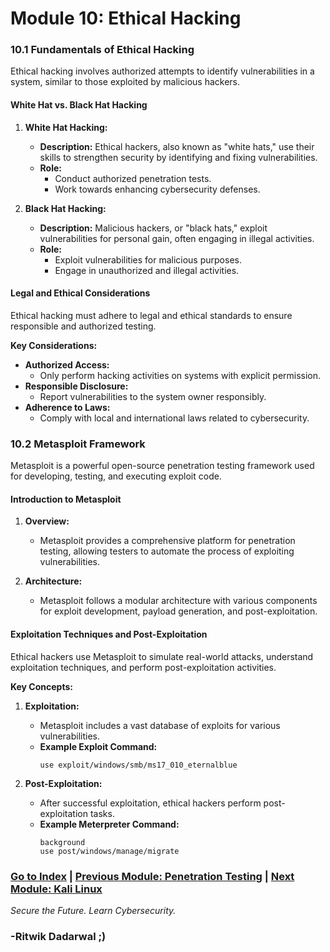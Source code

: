 # Module 10: Ethical Hacking

<a id="module101"></a>
### 10.1 Fundamentals of Ethical Hacking

Ethical hacking involves authorized attempts to identify vulnerabilities in a system, similar to those exploited by malicious hackers.

#### White Hat vs. Black Hat Hacking

1. **White Hat Hacking:**
   - **Description:** Ethical hackers, also known as "white hats," use their skills to strengthen security by identifying and fixing vulnerabilities.
   - **Role:**
     - Conduct authorized penetration tests.
     - Work towards enhancing cybersecurity defenses.

2. **Black Hat Hacking:**
   - **Description:** Malicious hackers, or "black hats," exploit vulnerabilities for personal gain, often engaging in illegal activities.
   - **Role:**
     - Exploit vulnerabilities for malicious purposes.
     - Engage in unauthorized and illegal activities.

#### Legal and Ethical Considerations

Ethical hacking must adhere to legal and ethical standards to ensure responsible and authorized testing.

**Key Considerations:**

- **Authorized Access:**
  - Only perform hacking activities on systems with explicit permission.
- **Responsible Disclosure:**
  - Report vulnerabilities to the system owner responsibly.
- **Adherence to Laws:**
  - Comply with local and international laws related to cybersecurity.

<a id="module102"></a>
### 10.2 Metasploit Framework

Metasploit is a powerful open-source penetration testing framework used for developing, testing, and executing exploit code.

#### Introduction to Metasploit

1. **Overview:**
   - Metasploit provides a comprehensive platform for penetration testing, allowing testers to automate the process of exploiting vulnerabilities.

2. **Architecture:**
   - Metasploit follows a modular architecture with various components for exploit development, payload generation, and post-exploitation.

#### Exploitation Techniques and Post-Exploitation

Ethical hackers use Metasploit to simulate real-world attacks, understand exploitation techniques, and perform post-exploitation activities.

**Key Concepts:**

1. **Exploitation:**
   - Metasploit includes a vast database of exploits for various vulnerabilities.
   - **Example Exploit Command:**
     ```
     use exploit/windows/smb/ms17_010_eternalblue
     ```

2. **Post-Exploitation:**
   - After successful exploitation, ethical hackers perform post-exploitation tasks.
   - **Example Meterpreter Command:**
     ```
     background
     use post/windows/manage/migrate
     ```

### [Go to Index](index.md) | [Previous Module: Penetration Testing](Module9.md) | [Next Module: Kali Linux](Module11.md)

*Secure the Future. Learn Cybersecurity.*

### -Ritwik Dadarwal ;)